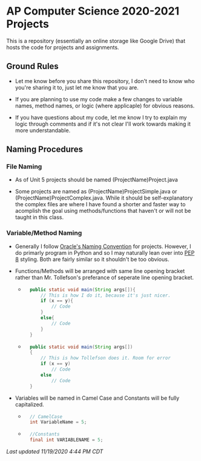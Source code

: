 # AP Computer Science 2020-2021 Projects
This is a repository (essentially an online storage like Google Drive) that hosts the code for projects and assignments.

## Ground Rules
 - Let me know before you share this repository, I don't need to know who you're sharing it to, just let me know that you are. 

 - If you are planning to use my code make a few changes to variable names, method names, or logic (where applicaple) for obvious reasons.
 
 - If you have questions about my code, let me know I try to explain my logic through comments and if it's not clear I'll work towards making it more understandable.

 ## Naming Procedures
 ### File Naming
 - As of Unit 5 projects should be named (ProjectName)Project.java
 
 - Some projects are named as (ProjectName)ProjectSimple.java or (ProjectName)ProjectComplex.java. While it should be self-explanatory the complex files are where I have found a shorter and faster way to acomplish the goal using methods/functions that haven't or will not be taught in this class.

 ### Variable/Method Naming
 - Generally I follow [Oracle's Naming Convention](https://www.oracle.com/java/technologies/javase/codeconventions-namingconventions.html) for projects. However, I do primarly program in Python and so I may naturally lean over into [PEP 8](https://www.python.org/dev/peps/pep-0008/) styling. Both are fairly similar so it shouldn't be too obvious.

 - Functions/Methods will be arranged with same line opening bracket rather than Mr. Tollefson's preferance of seperate line opening bracket.
    - ```java
        public static void main(String args[]){
            // This is how I do it, because it's just nicer.
            if (x == y){
                // Code
            }
            else{
                // Code
            }
        }
        ```
    - ```java
        public static void main(String args[])
        {
            // This is how Tollefson does it. Room for error
            if (x == y)
                // Code
            else
                // Code
        }
        ```
- Variables will be named in Camel Case and Constants will be fully capitalized.
    - ```java
        // CamelCase
        int VariableName = 5;
        ```
    - ```java
        //Constants
        final int VARIABLENAME = 5;
        ```

*Last updated 11/19/2020 4:44 PM CDT*